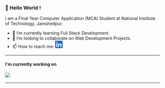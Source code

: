 ### 👋 Hello World ! 
  
I am a Final Year Computer Application (MCA) Student at National Institute of Technology, Jamshedpur.

- 🌱 I’m currently learning Full Stack Development.
- 👯 I’m looking to collaborate on Web Development Projects.
- 📫 How to reach me:
[<img src="https://github.com/Amchuz/Amchuz/blob/master/linkedin.jpeg" alt="linkedin logo" width="24">](https://www.linkedin.com/in/agrawalshruti2232) 

---
#### I'm currently working on
[![](https://github-readme-stats.vercel.app/api/pin/?username=shrutiagrawal2232&repo=plant-leaf-identification)](https://github.com/ShrutiAgrawal2232/plant-leaf-identification)

----
